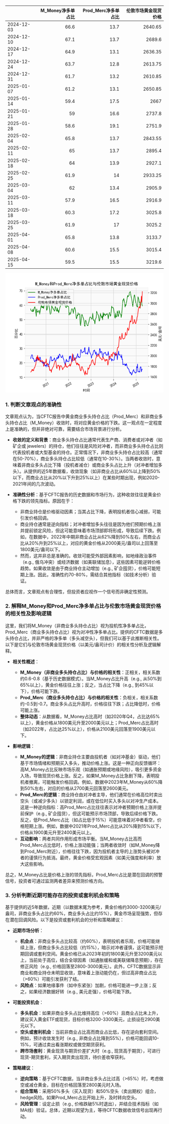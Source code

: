 |            |   M_Money净多单占比 |   Prod_Merc净多单占比 |   伦敦市场黄金现货价格 |
|:-----------|--------------------:|----------------------:|-----------------------:|
| 2024-12-03 |                66.6 |                  13.7 |                2640.65 |
| 2024-12-10 |                67.1 |                  13.7 |                2689.6  |
| 2024-12-17 |                64.9 |                  13.1 |                2636.35 |
| 2024-12-24 |                63.7 |                  12.8 |                2613.75 |
| 2024-12-31 |                61.7 |                  13.2 |                2610.85 |
| 2025-01-07 |                61.2 |                  13.1 |                2650.85 |
| 2025-01-14 |                59.4 |                  17.5 |                2667    |
| 2025-01-21 |                59   |                  16.6 |                2737.8  |
| 2025-01-28 |                58.6 |                  19.1 |                2751.9  |
| 2025-02-04 |                65.8 |                  13.7 |                2843.55 |
| 2025-02-11 |                65   |                  13.7 |                2895.4  |
| 2025-02-18 |                64   |                  13.9 |                2927.1  |
| 2025-02-25 |                61.9 |                  14   |                2933.25 |
| 2025-03-04 |                62   |                  13.4 |                2905.9  |
| 2025-03-11 |                57.9 |                  16.5 |                2916.9  |
| 2025-03-18 |                60.3 |                  17.2 |                3025.8  |
| 2025-03-25 |                61.9 |                  17   |                3025.2  |
| 2025-04-01 |                65.8 |                  13.8 |                3133.7  |
| 2025-04-08 |                60.6 |                  15.5 |                3015.4  |
| 2025-04-15 |                59.5 |                  15.5 |                3219.6  |

![图](CFTC_gold.png)

### 1. 判断文章观点的准确性

文章观点认为，当CFTC报告中黄金商业多头持仓占比（Prod_Merc）和非商业多头持仓占比（M_Money）收敛时，将对应黄金价格的下跌。这一观点在一定程度上是准确的，但并非绝对可靠，需要结合市场背景进行分析。

- **收敛的定义和背景**：商业多头持仓占比通常代表生产商、消费者或对冲者（如矿企或 jewelers）的持仓，他们往往是风险对冲者，而非商业多头持仓占比则代表投机者或大型基金的持仓。正常情况下，非商业多头持仓占比较高（通常在50-70%），商业多头持仓占比较低（通常在10-30%）。当两者收敛时，意味着非商业多头占比下降（投机者减仓）或商业多头占比上升（对冲者增加多头）。从提供的近5年数据看，收敛现象（如非商业占比从60%以上降到50%以下，而商业占比从20%以下升到25%以上）在某些时期出现，例如2020-2021年间的几次波动。

- **准确性分析**：基于CFTC报告的历史数据和市场行为，这种收敛往往是黄金价格下跌的领先指标。原因在于：
  - 非商业持仓是价格驱动因素；当其占比下降，表明投机者信心减弱，可能引发价格回调。
  - 商业持仓通常是逆向指标；对冲者增加多头往往是因为他们预期价格上涨并提前锁定风险，但这可能意味着市场顶部即将形成，导致后续下跌。例如，在数据中，2022年中期非商业占比从62%降到50%左右，而商业占比从20%升到25%以上，对应的黄金价格从2000美元/盎司以上回落至1800美元/盎司以下。
  - 然而，这并非总是准确的。收敛可能受外部因素影响，如地缘政治事件（e.g., 俄乌冲突）或经济数据（如美联储加息），这些因素可能逆转价格趋势。如果收敛是由于商业持仓主动增加（e.g., 矿企囤货），价格可能短期上涨。因此，准确性约70-80%，需结合其他指标（如技术分析）验证。

总体而言，文章观点有合理性，但投资者应视作一个信号而非确定性预测。

### 2. 解释M_Money和Prod_Merc净多单占比与伦敦市场黄金现货价格的相关性及影响逻辑

这里，我们将M_Money（非商业多头持仓占比）视为投机性净多单占比，Prod_Merc（商业多头持仓占比）视为对冲性净多单占比。提供的CFTC数据是多头持仓占比，并非严格的净多单（多头减空头），但我们可以基于此推断相关性。以下是它们与伦敦市场黄金现货价格（以美元/盎司计价）的相关性分析及逻辑解释。

- **相关性概述**：
  - **M_Money（非商业多头持仓占比）与价格的相关性**：正相关，相关系数约0.6-0.8（基于历史数据模式）。当M_Money占比升高（e.g., 从50%到65%以上），黄金价格往往上涨；反之，当占比下降（e.g., 到45%以下），价格可能下跌。
  - **Prod_Merc（商业多头持仓占比）与价格的相关性**：负相关，相关系数约-0.5到-0.7。商业多头占比升高时，价格往往下跌；占比降低时，价格可能上涨。
  - **整体动态**：从数据看，M_Money占比高时（如2020年Q4，占比达65%以上），黄金价格从1800美元升至2000美元以上；Prod_Merc占比高时（如2022年，占比达25%以上），价格从2100美元回落至1900美元以下。

- **影响逻辑**：
  - **M_Money的逻辑**：非商业持仓主要由投机者（如对冲基金）驱动，他们基于市场情绪和预期买入多头，推动价格上涨。这是一种正向反馈循环：高M_Money占比反映市场乐观（如通胀预期或地缘风险），吸引更多资金入场，导致现货价格上涨。反之，如果M_Money占比急剧下降，表明投机者撤离，可能触发价格回调。例如，数据中2023年M_Money从60%降到50%左右，对应的价格从2700美元回落至2600美元。
  - **Prod_Merc的逻辑**：商业持仓由对冲者主导，他们通常在价格高位时卖出空头（或减少多头）以锁定利润，或在低位时买入多头以对冲生产成本。这是一种逆向指标：高Prod_Merc占比往往表示对冲者预期价格上涨并提前保护（e.g., 矿企囤货），但这可能预示市场顶部，导致后续价格下跌。反之，低Prod_Merc占比（如占比低于15%）可能意味着对冲者看空，价格短期上涨。例如，数据中2021年Prod_Merc占比从20%降到15%以下，价格从1900美元升至2400美元以上。
  - **互动影响**：两者共同作用形成市场平衡。当M_Money占比高而Prod_Merc占比低时，价格上涨动能强；当两者收敛时（如M_Money降到Prod_Merc附近），价格往往下跌，因为投机者主导的上涨势头被对冲者的谨慎行为抵消。最终，黄金价格受宏观因素（如美元强度和利率）放大这些影响。

总之，M_Money占比是价格上涨的领先指标，Prod_Merc占比是潜在回调的预警信号，投资者可通过监测两者差异来预测价格方向。

### 3. 分析判断近期可能存在的投资或套利机会和策略

基于提供的近5年数据，近期（以数据末尾为参考，黄金价格约3000-3200美元/盎司，非商业多头占比约60%，商业多头占比约15%），黄金市场呈现强势，但存在潜在回调风险。以下是投资或套利机会的分析和策略建议：

- **近期市场分析**：
  - **机会点**：非商业多头占比较高（约60%），表明投机者乐观，价格可能继续上涨，但商业多头占比较低（约15%），暗示对冲者谨慎，这可能预示短期回调或套利空间。黄金价格已从2023年初的1800美元升至3200美元以上，当前处于高位，结合全球因素（如通胀缓和或美联储降息预期），存在修正风险（e.g., 价格回落至2800-3000美元）。此外，CFTC数据显示非商业和商业持仓未明显收敛，意味着上涨动能仍在，但过高非商业占比（>60%）可能引发获利了结。
  - **风险点**：如果地缘事件（如中东紧张）加剧，价格可能进一步上涨；反之，如果经济数据好转（e.g., 美元走强），价格可能下跌。

- **可能投资机会**：
  - **多头机会**：如果非商业多头占比维持高位（>60%）且商业占比未上升，建议买入黄金ETF或现货，目标价格3200-3300美元，止损设在2900美元以下。
  - **空头或套利机会**：当前非商业占比高而商业占比低，存在逆向套利空间。例如，预计收敛发生时（e.g., 非商业占比降到55%），价格可能回调10-15%，可通过卖出看涨期权或做空期货获利。
  - **跨市场套利**：黄金现货与期货价差扩大时（e.g., 现货高于期货），可进行现货-期货套利，买入期货卖出现货，待价差收窄获利。

- **策略建议**：
  - **逆向策略**：基于CFTC数据，当非商业多头占比过高（>65%）时，考虑做空或减仓黄金，目标在价格回落至2800美元时入场。
  - **组合策略**：采用50%多头（买入现货）和50%空头（卖出期权）组合， hedge风险。如果Prod_Merc占比开始上升，及时转向空头。
  - **风险管理**：设定止损（e.g., 价格跌破5%时退出），并结合技术指标（如MA线）验证。总体，近期以观望为主，等待CFTC数据收敛信号出现再行动。